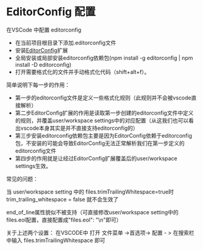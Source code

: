 # EditorConfig 配置

在VSCode 中配置 editorconfig

- 在当前项目根目录下添加.editorconfig文件
- 安装[EditorConfig](https://marketplace.visualstudio.com/items?itemName=EditorConfig.EditorConfig)扩展
- 全局安装或局部安装editorconfig依赖包(npm install -g editorconfig | npm install -D editorconfig)
- 打开需要格式化的文件并手动格式化代码（shift+alt+f）。

简单说明下每一步的作用：

- 第一步的editorconfig文件是定义一些格式化规则（此规则并不会被vscode直接解析）
- 第二步EditorConfig扩展的作用是读取第一步创建的editorconfig文件中定义的规则，并覆盖user/workspace settings中的对应配置（从这我们也可以看出vscode本身其实是并不直接支持editorconfig的）
- 第三步安装editorconfig依赖包主要是因为EditorConfig依赖于editorconfig包，不安装的可能会导致EditorConfig无法正常解析我们在第一步定义的editorconfig文件
- 第四步的作用就是让经过EditorConfig扩展覆盖后的user/workspace settings生效。

常见的问题：

当 user/workspace setting 中的 files.trimTrailingWhitespace=true时trim_trailing_whitespace = false 就不会生效了

end_of_line属性貌似不被支持（可直接修改user/workspace setting中的files.eol配置，直接配置成"files.eol": "\n"即可）

关于上述两个设置： 在VSCODE中   打开 文件菜单 ->首选项-> 配置 - > 在搜索栏中输入  files.trimTrailingWhitespace 即可